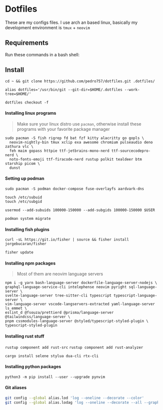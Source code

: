# Dotfiles
These are my configs files. I use arch an based linux, basically my development environment is `tmux` + `neovim`

## Requirements
Run these commands in a bash shell:

## Install
`cd ~ && git clone https://github.com/pedro757/dotfiles.git .dotfiles/`

`alias dotfiles='/usr/bin/git --git-dir=$HOME/.dotfiles --work-tree=$HOME/'`

`dotfiles checkout -f`

#### Installing linux programs
> Make sure your linux distro use `pacman`, otherwise install these programs with your favorite package manager

```
sudo pacman -S fish rigrep fd bat fzf kitty alacritty go gopls \
  neovim-nightly-bin tmux xclip exa awesome chromium pulseaudio deno zathura vlc \
  feh maim gopass httpie ttf-jetbrains-mono-nerd ttf-sourcecodepro-nerd \
  noto-fonts-emoji ttf-firacode-nerd rustup polkit tealdeer btm starship picom \
  dunst
```

#### Setting up podman
```
sudo pacman -S podman docker-compose fuse-overlayfs aardvark-dns

touch /etc/subuid
touch /etc/subgid

usermod --add-subuids 100000-150000 --add-subgids 100000-150000 $USER

podman system migrate
```

#### Installing fish plugins
`curl -sL https://git.io/fisher | source && fisher install jorgebucaran/fisher`

`fisher update`

#### Installing npm packages
> Most of them are neovim language servers

```
npm i -g yarn bash-language-server dockerfile-language-server-nodejs \
graphql-language-service-cli intelephense neovim pyright sql-language-server \
svelte-language-server tree-sitter-cli typescript typescript-language-server \
vim-language-server vscode-langservers-extracted yaml-language-server ls_emmet \
eslint_d @fsouza/prettierd @prisma/language-server @tailwindcss/language-server \
pnpm cssmodules-language-server @styled/typescript-styled-plugin \
typescript-styled-plugin
```

#### Installing rust stuff

`rustup component add rust-src`
`rustup component add rust-analyzer`

`cargo install selene stylua dua-cli rtx-cli`

#### Installing python packages

`python3 -m pip install --user --upgrade pynvim`


#### Git aliases
```bash
git config --global alias.lod 'log --oneline --decorate --color'
git config --global alias.lodag 'log --oneline --decorate --all --graph'
```
